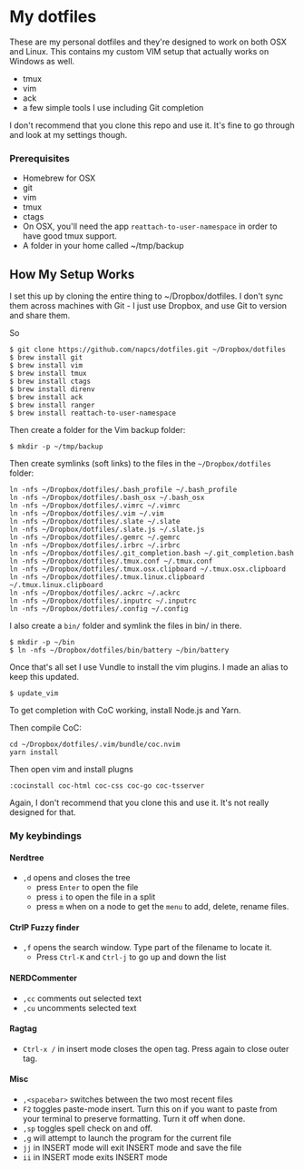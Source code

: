 # My dotfiles

These are my personal dotfiles and they're designed to
work on both OSX and Linux. This contains my custom
VIM setup that actually works on Windows as well.

* tmux
* vim
* ack
* a few simple tools I use including Git completion

I don't recommend that you clone this repo and use it. It's fine to go through and look at my settings though.

###  Prerequisites

* Homebrew for OSX
* git
* vim
* tmux
* ctags
* On OSX, you'll need the app `reattach-to-user-namespace` in order to have good tmux support.
* A folder in your home called ~/tmp/backup


## How My Setup Works

I set this up by cloning the entire thing to ~/Dropbox/dotfiles. I don't sync them across machines with Git - I just use Dropbox, and use Git to version and share them.

So

    $ git clone https://github.com/napcs/dotfiles.git ~/Dropbox/dotfiles
    $ brew install git
    $ brew install vim
    $ brew install tmux
    $ brew install ctags
    $ brew install direnv
    $ brew install ack
    $ brew install ranger
    $ brew install reattach-to-user-namespace

Then create a folder for the Vim backup folder:

    $ mkdir -p ~/tmp/backup


Then create symlinks (soft links) to the files in the `~/Dropbox/dotfiles` folder:

~~~
ln -nfs ~/Dropbox/dotfiles/.bash_profile ~/.bash_profile
ln -nfs ~/Dropbox/dotfiles/.bash_osx ~/.bash_osx
ln -nfs ~/Dropbox/dotfiles/.vimrc ~/.vimrc
ln -nfs ~/Dropbox/dotfiles/.vim ~/.vim
ln -nfs ~/Dropbox/dotfiles/.slate ~/.slate
ln -nfs ~/Dropbox/dotfiles/.slate.js ~/.slate.js
ln -nfs ~/Dropbox/dotfiles/.gemrc ~/.gemrc
ln -nfs ~/Dropbox/dotfiles/.irbrc ~/.irbrc
ln -nfs ~/Dropbox/dotfiles/.git_completion.bash ~/.git_completion.bash
ln -nfs ~/Dropbox/dotfiles/.tmux.conf ~/.tmux.conf
ln -nfs ~/Dropbox/dotfiles/.tmux.osx.clipboard ~/.tmux.osx.clipboard
ln -nfs ~/Dropbox/dotfiles/.tmux.linux.clipboard ~/.tmux.linux.clipboard
ln -nfs ~/Dropbox/dotfiles/.ackrc ~/.ackrc
ln -nfs ~/Dropbox/dotfiles/.inputrc ~/.inputrc
ln -nfs ~/Dropbox/dotfiles/.config ~/.config

~~~

I also create a `bin/` folder and symlink the files in bin/ in there.

~~~
$ mkdir -p ~/bin
$ ln -nfs ~/Dropbox/dotfiles/bin/battery ~/bin/battery
~~~

Once that's all set I use Vundle to install the vim plugins. I made an alias to keep this updated.

~~~
$ update_vim
~~~

To get completion with CoC working, install Node.js and Yarn.

Then compile CoC:

~~~
cd ~/Dropbox/dotfiles/.vim/bundle/coc.nvim
yarn install
~~~

Then open vim and install plugns

```
:cocinstall coc-html coc-css coc-go coc-tsserver
```

Again, I don't recommend that you clone this and use it. It's not really designed for that.

### My keybindings

#### Nerdtree

* `,d` opens and closes the tree
    * press `Enter` to open the file
    * press `i` to open the file in a split
    * press `m` when on a node to get the `menu` to add, delete, rename files.

#### CtrlP Fuzzy finder

* `,f` opens the search window. Type part of the filename to locate it.  
    * Press `Ctrl-K` and `Ctrl-j` to go up and down the list

#### NERDCommenter

* `,cc` comments out selected text
* `,cu` uncomments selected text

#### Ragtag

* `Ctrl-x /` in insert mode closes the open tag. Press again to close outer tag.

#### Misc

* `,<spacebar>` switches between the two most recent files
* `F2` toggles paste-mode insert.  Turn this on if you want to paste from your terminal to preserve formatting. Turn it off when done.
* `,sp` toggles spell check on and off.
* `,g` will attempt to launch the program for the current file
* `jj` in INSERT mode will exit INSERT mode and save the file
* `ii` in INSERT mode exits INSERT mode

